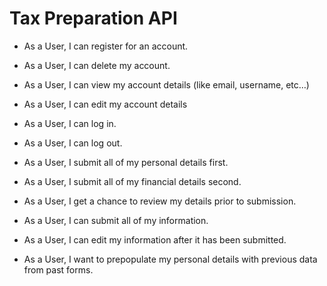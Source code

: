 # Tax Preparation API

* As a User, I can register for an account.
* As a User, I can delete my account.
* As a User, I can view my account details (like email, username, etc…)
* As a User, I can edit my account details
* As a User, I can log in.
* As a User, I can log out.

* As a User, I submit all of my personal details first.
* As a User, I submit all of my financial details second.
* As a User, I get a chance to review my details prior to submission.
* As a User, I can submit all of my information.
* As a User, I can edit my information after it has been submitted.
* As a User, I want to prepopulate my personal details with previous data from past forms.
